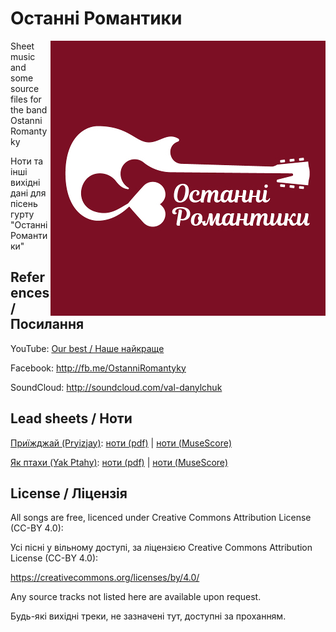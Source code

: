 # Останні Романтики

<img align="right" src="img/OstanniRomantyky.jpg" alt="Останні Романтики">

Sheet music and some source files for the band Ostanni Romantyky

Ноти та інші вихідні дані для пісень гурту "Останні Романтики"

## References / Посилання

YouTube: [Our best / Наше найкраще](https://www.youtube.com/watch?v=mLIleMYKs90&list=PLzCC1KJuKHDKKh0EctcJR-6aMGKfcFEzZ)

Facebook: http://fb.me/OstanniRomantyky

SoundCloud: http://soundcloud.com/val-danylchuk

## Lead sheets / Ноти

[Приїжджай (Pryizjay)](https://www.youtube.com/watch?v=LXlTxo2Iows): [ноти (pdf)](pryizjay/pryizjay.pdf) | [ноти (MuseScore)](pryizjay/pryizjay.mscz)

[Як птахи (Yak Ptahy)](https://www.youtube.com/watch?v=hyP5_a48w_E): [ноти (pdf)](yak-ptahy/yak-ptahy.pdf) | [ноти (MuseScore)](yak-ptahy/yak-ptahy.mscz)

## License / Ліцензія

All songs are free, licenced under Creative Commons Attribution License (CC-BY 4.0):

Усі пісні у вільному доступі, за ліцензією Creative Commons Attribution License (CC-BY 4.0):

https://creativecommons.org/licenses/by/4.0/

Any source tracks not listed here are available upon request.

Будь-які вихідні треки, не зазначені тут, доступні за проханням.
